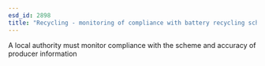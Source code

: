 ```yaml
---
esd_id: 2898
title: "Recycling - monitoring of compliance with battery recycling scheme"
---
```


A local authority must monitor compliance with the scheme and accuracy of producer information

